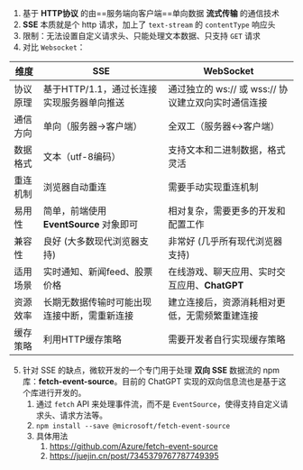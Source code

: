 1. 基于 **HTTP协议** 的由==服务端向客户端==单向数据 **流式传输** 的通信技术
2. **SSE** 本质就是个 http 请求，加上了 `text-stream` 的 `contentType` 响应头
3. 限制：无法设置自定义请求头、只能处理文本数据、只支持 `GET` 请求
4. 对比 `Websocket`：

| 维度   | SSE                          | WebSocket                         |
| ---- | ---------------------------- | --------------------------------- |
| 协议原理 | 基于HTTP/1.1，通过长连接实现服务器单向推送    | 通过独立的 ws:// 或 wss:// 协议建立双向实时通信连接 |
| 通信方向 | 单向（服务器→客户端）                  | 全双工（服务器↔客户端）                      |
| 数据格式 | 文本（utf-8编码）                  | 支持文本和二进制数据，格式灵活                   |
| 重连机制 | 浏览器自动重连                      | 需要手动实现重连机制                        |
| 易用性  | 简单，前端使用 **EventSource** 对象即可 | 相对复杂，需要更多的开发和配置工作                 |
| 兼容性  | 良好 (大多数现代浏览器支持)              | 非常好 (几乎所有现代浏览器支持)                 |
| 适用场景 | 实时通知、新闻feed、股票价格             | 在线游戏、聊天应用、实时交互应用、**ChatGPT**      |
| 资源效率 | 长期无数据传输时可能出现连接中断，需重新连接       | 建立连接后，资源消耗相对更低，无需频繁重建连接           |
| 缓存策略 | 利用HTTP缓存策略                   | 需要开发者自行实现缓存策略                     |


5. 针对 SSE 的缺点，微软开发的一个专门用于处理 **双向 SSE** 数据流的 npm 库：**fetch-event-source**。目前的 ChatGPT 实现的双向信息流也是基于这个库进行开发的。
	1. 通过 `fetch` API 来处理事件流，而不是 `EventSource`，使得支持自定义请求头、请求方法等。
	2. `npm install --save @microsoft/fetch-event-source`
	3. 具体用法
		1. https://github.com/Azure/fetch-event-source
		2. https://juejin.cn/post/7345379767787749395